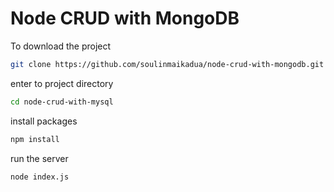 # Node CRUD with MongoDB

To download the project

```bash
git clone https://github.com/soulinmaikadua/node-crud-with-mongodb.git
```

enter to project directory

```bash
cd node-crud-with-mysql
```

install packages

```bash
npm install
```

run the server

```bash
node index.js
```

